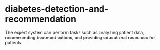 # diabetes-detection-and-recommendation
The expert system can perform tasks such as analyzing patient data, recommending treatment options, and providing educational resources for patients.
